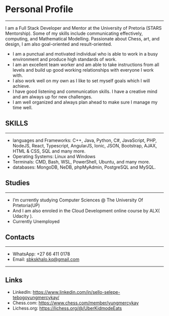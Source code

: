 # Personal Profile 
____________________________________________________________________________________
I am a Full Stack Developer and Mentor at the University of Pretoria (STARS Mentorship). Some of my skills include communicating effectively, computing, and Mathematical Modelling. Passionate about Chess, art, and design, I am also goal-oriented and result-oriented. 

- I am a punctual and motivated individual who is able to work in a busy environment and produce high standards of work.
- I am an excellent team worker and am able to take instructions from all levels and build up good working relationships with everyone I work with.
- I also work well on my own as I like to set myself goals which I will achieve. 
- I have good listening and communication skills. I have a creative mind and am always up for new challenges.
- I am well organized and always plan ahead to make sure I manage my time well.

## SKILLS 
____________________________________________________________________________________
- languages and Frameworks: C++, Java, Python, C#, JavaScript, PHP, NodeJS, React, Typescript, AngularJS, Ionic, JSON, Bootstrap, AJAX, HTML & CSS, SQL and many more. 
- Operating Systems: Linux and Windows 
- Terminals: CMD, Bash, WSL, PowerShell, Ubuntu, and many more. 
- databases: MongoDB, NeDB, phpMyAdmin, PostgreSQL and MySQL. 

## Studies
____________________________________________________________________________________
- I’m currently studying Computer Sciences @ The University Of Prtetoria(UP)
- And I am also enroled in the Cloud Development online course by ALX( Udacity ).
- Currently Unemployed

## Contacts
____________________________________________________________________________________
- WhatsApp: +27 66 411 0178
- Email: sbkskhalo.kq@gmail.com
____________________________________________________________________________________
## Links
- LinkedIn: https://www.linkedin.com/in/sello-selepe-tebogoyungmercykay/
- Chess.com: https://www.chess.com/member/yungmercykay
- Lichess.org: https://lichess.org/@/UberKidmodeEats
